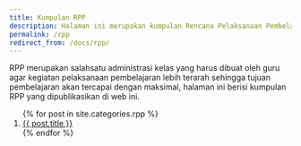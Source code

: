```yaml
---
title: Kumpulan RPP
description: Halaman ini merupakan kumpulan Rencana Pelaksanaan Pembelajaran yang dimuat dalam blog ini dengan kategori RPP. Tambahkan RPP yang belum ada menurut anda.
permalink: /rpp
redirect_from: /docs/rpp/
---
```


RPP merupakan salahsatu administrasi kelas yang harus dibuat oleh guru agar kegiatan pelaksanaan pembelajaran lebih terarah sehingga tujuan pembelajaran akan tercapai dengan maksimal, halaman ini berisi kumpulan RPP yang dipublikasikan di web ini. 
<ol class="arti">{% for post in site.categories.rpp %}
<li class="{% if page.title == post.title %}current{% endif %}">
<a href="{{ post.url }}">{{ post.title }}</a>
</li>
{% endfor %}
</ol>
